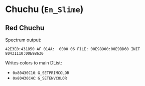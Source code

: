 Chuchu (`En_Slime`)
===================

## Red Chuchu

Spectrum output:

```
42E3E0:431850 AF 014A:  0000 06 FILE: 00E98900:00E9BD60 INIT 80431110:00E9B630
```

Writes colors to main DList:
- `0x80430C10`: `G_SETPRIMCOLOR`
- `0x80430C4C`: `G_SETENVCOLOR`
